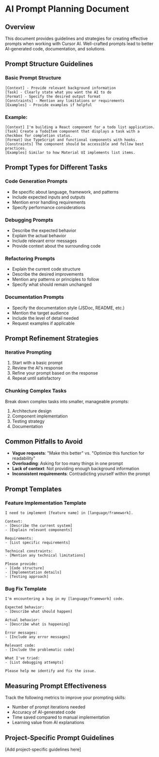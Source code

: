 # AI Prompt Planning Document

## Overview

This document provides guidelines and strategies for creating effective prompts when working with Cursor AI. Well-crafted prompts lead to better AI-generated code, documentation, and solutions.

## Prompt Structure Guidelines

### Basic Prompt Structure

```
[Context] - Provide relevant background information
[Task] - Clearly state what you want the AI to do
[Format] - Specify the desired output format
[Constraints] - Mention any limitations or requirements
[Examples] - Provide examples if helpful
```

### Example:

```
[Context] I'm building a React component for a todo list application.
[Task] Create a TodoItem component that displays a task with a checkbox for completion status.
[Format] Use TypeScript and functional components with hooks.
[Constraints] The component should be accessible and follow best practices.
[Examples] Similar to how Material UI implements list items.
```

## Prompt Types for Different Tasks

### Code Generation Prompts

- Be specific about language, framework, and patterns
- Include expected inputs and outputs
- Mention error handling requirements
- Specify performance considerations

### Debugging Prompts

- Describe the expected behavior
- Explain the actual behavior
- Include relevant error messages
- Provide context about the surrounding code

### Refactoring Prompts

- Explain the current code structure
- Describe the desired improvements
- Mention any patterns or principles to follow
- Specify what should remain unchanged

### Documentation Prompts

- Specify the documentation style (JSDoc, README, etc.)
- Mention the target audience
- Include the level of detail needed
- Request examples if applicable

## Prompt Refinement Strategies

### Iterative Prompting

1. Start with a basic prompt
2. Review the AI's response
3. Refine your prompt based on the response
4. Repeat until satisfactory

### Chunking Complex Tasks

Break down complex tasks into smaller, manageable prompts:

1. Architecture design
2. Component implementation
3. Testing strategy
4. Documentation

## Common Pitfalls to Avoid

- **Vague requests**: "Make this better" vs. "Optimize this function for readability"
- **Overloading**: Asking for too many things in one prompt
- **Lack of context**: Not providing enough background information
- **Inconsistent requirements**: Contradicting yourself within the prompt

## Prompt Templates

### Feature Implementation Template

```
I need to implement [feature name] in [language/framework].

Context:
- [Describe the current system]
- [Explain relevant components]

Requirements:
- [List specific requirements]

Technical constraints:
- [Mention any technical limitations]

Please provide:
- [Code structure]
- [Implementation details]
- [Testing approach]
```

### Bug Fix Template

```
I'm encountering a bug in my [language/framework] code.

Expected behavior:
- [Describe what should happen]

Actual behavior:
- [Describe what is happening]

Error messages:
- [Include any error messages]

Relevant code:
- [Include the problematic code]

What I've tried:
- [List debugging attempts]

Please help me identify and fix the issue.
```

## Measuring Prompt Effectiveness

Track the following metrics to improve your prompting skills:

- Number of prompt iterations needed
- Accuracy of AI-generated code
- Time saved compared to manual implementation
- Learning value from AI explanations

## Project-Specific Prompt Guidelines

[Add project-specific guidelines here] 